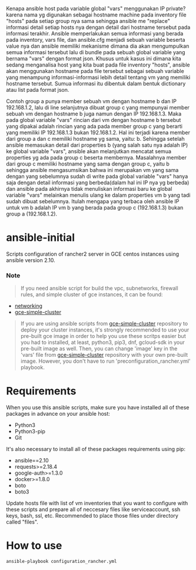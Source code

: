 Kenapa ansible host pada variable global "vars" menggunakan IP private? karena nama yg digunakan sebagai hostname machine pada inventory file "hosts" pada setiap group nya sama sehingga ansible me "replace" informasi detail setiap hosts nya dengan detail dari hostname tersebut pada informasi terakhir.  Ansible memperlakukan semua informasi yang berada pada inventory, vars file, dan ansible.cfg menjadi sebuah variable beserta value nya dan ansible memiliki mekanisme dimana dia akan mengumpulkan semua informasi tersebut lalu di bundle pada sebuah global variable yang bernama "vars" dengan format json. Khusus untuk kasus ini dimana kita sedang menganalisa host yang kita buat pada file inventory "hosts", ansible akan menggunakan hostname pada file tersebut sebagai sebuah variable yang menampung informasi-informasi lebih detail tentang vm yang memiliki hostname tersebut. Sumua informasi itu dibentuk dalam bentuk dictionary atau list pada format json. 

Contoh group a punya member sebuah vm dengan hostname b dan IP 192.168.1.2, lalu di line selanjutnya dibuat group c yang mempunyai member sebuah vm dengan hostname b juga namun dengan IP 192.168.1.3. Maka pada global variable "vars" rincian dari vm dengan hostname b tersebut yang dipakai adalah rincian yang ada pada member group c yang berarti yang memiliki IP 192.168.1.3 bukan 192.168.1.2. Hal ini terjadi karena member dari group a dan c memiliki hostname yg sama, yaitu: b. Sehingga setelah ansible memasukan detail dari properties b (yang salah satu nya adalah IP) ke global variable "vars", ansible akan melanjutkan mencatat semua properties yg ada pada group c beserta membernya. Masalahnya member dari group c memiliki hostname yang sama dengan group c, yaitu b sehingga ansible mengasumsikan bahwa ini merupakan vm yang sama dengan yang sebelumnya sudah di write pada global variable "vars" hanya saja dengan detail informasi yang berbeda(dalam hal ini IP nya yg berbeda) dan ansible pada akhirnya tidak menuliskan informasi baru ke global variable "vars" melainkan menulis ulang ke dalam properties vm b yang tadi sudah dibuat sebelumnya. Itulah mengapa yang terbaca oleh ansible IP untuk vm b adalah IP vm b yang berada pada group c (192.168.1.3) bukan group a (192.168.1.2).

# ansible-initial
Scripts configuration of rancher2 server in GCE centos instances using ansible version 2.10.

### Note

> If you need ansible script for build the vpc, subnetworks, firewall rules, and simple cluster of gce instances, it can be found:
  - [networking](https://github.com/rvn40/ansible-gce-network-simple)
  - [gce-simple-cluster](https://github.com/rvn40/ansible-gce-simple-cluster)
> If you are using ansible scripts from [gce-simple-cluster](https://github.com/rvn40/ansible-gce-simple-cluster) repository to deploy your cluster instances, it's strongly recommended to use your pre-built gce image in order to help you use these scritps easier but you had to installed, at least, python3, pip3, dnf, gcloud-sdk in your pre-built image as well. Then, you can change 'image' key in the 'vars' file from [gce-simple-cluster](https://github.com/rvn40/ansible-gce-simple-cluster) repository with your own pre-built image. However, you don't have to run 'preconfiguration_rancher.yml' playbook.

# Requirements
When you use this ansible scripts, make sure you have installed all of these packages in advance on your ansible host:

- Python3
- Python3-pip
- Git

It's also necessary to install all of these packages requirements using pip:

- ansible==2.10
- requests>=2.18.4
- google-auth>=1.3.0
- docker>=1.8.0 
- boto
- boto3

Update hosts file with list of vm inventories that you want to configure with these scripts and prepare all of neccesary files like serviceaccount, ssh keys, bash, ssl, etc. Recommended to place those files under directory called "files".

# How to use

```
ansible-playbook configuration_rancher.yml
```
